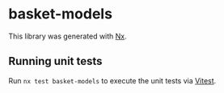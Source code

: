 # basket-models

This library was generated with [Nx](https://nx.dev).

## Running unit tests

Run `nx test basket-models` to execute the unit tests via [Vitest](https://vitest.dev/).
